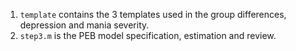 1. `template` contains the 3 templates used in the group differences, depression and mania severity.
2. `step3.m` is the PEB model specification, estimation and review.
